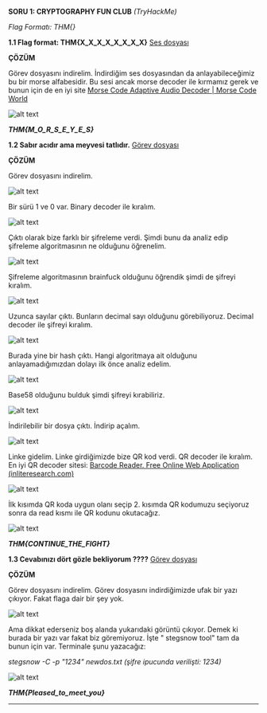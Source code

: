 **SORU 1: CRYPTOGRAPHY FUN CLUB** *(TryHackMe)*

*Flag Formatı: THM{}*

**1.1 Flag format: THM{X_X_X_X_X_X_X_X}** 
[Ses dosyası](Sounds/sound-0.wav)

**ÇÖZÜM**

Görev dosyasını indirelim. İndirdiğim ses dosyasından da anlayabileceğimiz bu bir morse alfabesidir. Bu sesi ancak morse decoder ile kırmamız gerek ve bunun için de en iyi site [Morse Code Adaptive Audio Decoder | Morse Code World](https://morsecode.world/international/decoder/audio-decoder-adaptive.html)

![alt text](Images/image-57.png)

***THM{M_O_R_S_E_Y_E_S}***

**1.2 Sabır acıdır ama meyvesi tatlıdır.** 
[Görev dosyası](Text/text-1.txt)

**ÇÖZÜM**

Görev dosyasını indirelim. 

![alt text](Images/image-58.png)

Bir sürü 1 ve 0 var. Binary decoder ile kıralım.

![alt text](Images/image-59.png)

Çıktı olarak bize farklı bir şifreleme verdi. Şimdi bunu da analiz edip şifreleme algoritmasının ne olduğunu öğrenelim.

![alt text](Images/image-60.png)

Şifreleme algoritmasının brainfuck olduğunu öğrendik şimdi de şifreyi kıralım.

![alt text](Images/image-61.png)

Uzunca sayılar çıktı. Bunların decimal sayı olduğunu görebiliyoruz. Decimal decoder ile şifreyi kıralım. 

![alt text](Images/image-62.png)

Burada yine bir hash çıktı. Hangi algoritmaya ait olduğunu anlayamadığımızdan dolayı ilk önce analiz edelim.

![alt text](Images/image-63.png)

Base58 olduğunu bulduk şimdi şifreyi kırabiliriz.

![alt text](Images/image-64.png)

İndirilebilir bir dosya çıktı. İndirip açalım.

![alt text](Images/image-65.png)

Linke gidelim. Linke girdiğimizde bize QR kod verdi. QR decoder ile kıralım. En iyi QR decoder sitesi: [Barcode Reader. Free Online Web Application (inliteresearch.com)](https://online-barcode-reader.inliteresearch.com/) 

![alt text](Images/image-66.png)

İlk kısımda QR koda uygun olanı seçip 2. kısımda QR kodumuzu seçiyoruz sonra da read kısmı ile QR kodunu okutacağız.

![alt text](Images/image-67.png)

***THM{CONTINUE_THE_FIGHT}***

**1.3 Cevabınızı dört gözle bekliyorum ????** 
[Görev dosyası](Text/text-2.txt)

**ÇÖZÜM**

Görev dosyasını indirelim. Görev dosyasını indirdiğimizde ufak bir yazı çıkıyor. Fakat flaga dair bir şey yok.

![alt text](Images/image-68.png)

Ama dikkat ederseniz boş alanda yukarıdaki görüntü çıkıyor. Demek ki burada bir yazı var fakat biz göremiyoruz. İşte " stegsnow tool" tam da bunun için var. Terminale şunu yazacağız:

*stegsnow -C -p "1234" newdos.txt  (şifre ipucunda verilişti: 1234)*

![alt text](Images/image-69.png)

***THM{Pleased_to_meet_you}***
***

